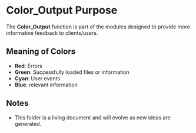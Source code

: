 # Color_Output Purpose
The **Color_Output** function is part of the modules designed to provide more informative feedback to clients/users.

## Meaning of Colors
- **Red**: Errors
- **Green**: Successfully loaded files or information
- **Cyan**: User events
- **Blue**: relevant information

## Notes
- This folder is a living document and will evolve as new ideas are generated.
